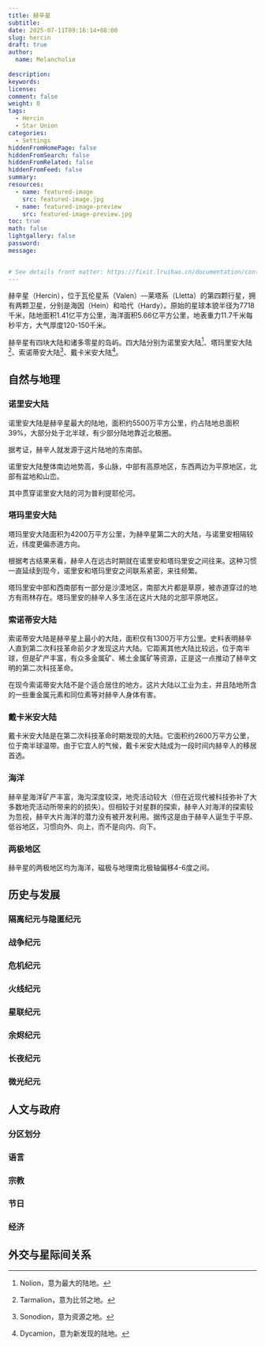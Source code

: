 ```yaml
---
title: 赫辛星
subtitle:
date: 2025-07-11T09:16:14+08:00
slug: hercin
draft: true
author:
  name: Melancholie
  
description:
keywords:
license:
comment: false
weight: 0
tags:
  - Hercin
  - Star Union
categories:
  - Settings
hiddenFromHomePage: false
hiddenFromSearch: false
hiddenFromRelated: false
hiddenFromFeed: false
summary:
resources:
  - name: featured-image
    src: featured-image.jpg
  - name: featured-image-preview
    src: featured-image-preview.jpg
toc: true
math: false
lightgallery: false
password:
message:


# See details front matter: https://fixit.lruihao.cn/documentation/content-management/introduction/#front-matter
---
```


<!--more-->

赫辛星（Hercin），位于瓦伦星系（Valen）—莱塔系（Lletta）的第四颗行星，拥有两颗卫星，分别是海因（Hein）和哈代（Hardy）。原始的星球本貌半径为7718千米，陆地面积1.41亿平方公里，海洋面积5.66亿平方公里，地表重力11.7千米每秒平方，大气厚度120-150千米。

赫辛星有四块大陆和诸多零星的岛屿。四大陆分别为诺里安大陆[^Nolion]、塔玛里安大陆[^Tarmalion]、索诺蒂安大陆[^Sonodion]、戴卡米安大陆[^Dycamion]。

## 自然与地理

### 诺里安大陆

诺里安大陆是赫辛星最大的陆地，面积约5500万平方公里，约占陆地总面积39%，大部分处于北半球，有少部分陆地靠近北极圈。

据考证，赫辛人就发源于这片陆地的东南部。

诺里安大陆整体南边地势高，多山脉，中部有高原地区，东西两边为平原地区，北部有盆地和山峦。

其中贯穿诺里安大陆的河为普利提耶伦河。

### 塔玛里安大陆

塔玛里安大陆面积为4200万平方公里，为赫辛星第二大的大陆，与诺里安相隔较近，纬度更偏赤道方向。

根据考古结果来看，赫辛人在远古时期就在诺里安和塔玛里安之间往来。这种习惯一直延续到现今，诺里安和塔玛里安之间联系紧密，来往频繁。

塔玛里安中部和西南部有一部分是沙漠地区，南部大片都是草原，被赤道穿过的地方有雨林存在。塔玛里安的赫辛人多生活在这片大陆的北部平原地区。

### 索诺蒂安大陆

索诺蒂安大陆是赫辛星上最小的大陆，面积仅有1300万平方公里。史料表明赫辛人直到第二次科技革命前夕才发现这片大陆。它距离其他大陆比较远，位于南半球，但是矿产丰富，有众多金属矿、稀土金属矿等资源，正是这一点推动了赫辛文明的第二次科技革命。

在现今索诺蒂安大陆不是个适合居住的地方。这片大陆以工业为主，并且陆地所含的一些重金属元素和同位素等对赫辛人身体有害。

### 戴卡米安大陆

戴卡米安大陆是在第二次科技革命时期发现的大陆。它面积约2600万平方公里，位于南半球温带。由于它宜人的气候，戴卡米安大陆成为一段时间内赫辛人的移居首选。

### 海洋

赫辛星海洋矿产丰富，海沟深度较深，地壳活动较大（但在近现代被科技弥补了大多数地壳活动所带来的的损失）。但相较于对星群的探索，赫辛人对海洋的探索较为忽视，赫辛大片海洋的潜力没有被开发利用。据传这是由于赫辛人诞生于平原、低谷地区，习惯向外、向上，而不是向内、向下。

### 两极地区

赫辛星的两极地区均为海洋，磁极与地理南北极轴偏移4-6度之间。

## 历史与发展

### 隔离纪元与隐匿纪元

### 战争纪元

### 危机纪元

### 火线纪元

### 星联纪元

### 余烬纪元

### 长夜纪元

### 微光纪元

## 人文与政府

### 分区划分

### 语言

### 宗教

### 节日

### 经济

## 外交与星际间关系


[^Nolion]: Nolion，意为最大的陆地。
[^Tarmalion]: Tarmalion，意为比邻之地。
[^Sonodion]: Sonodion，意为资源之地。
[^Dycamion]: Dycamion，意为新发现的陆地。